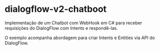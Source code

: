 # dialogflow-v2-chatboot
Implementação de um Chatbot com WebHook em C# para receber requisições do DialogFlow com Intents e respondê-las.

O exemplo acompanha abordagem para criar Intents e Entities via API do DialogFlow.
